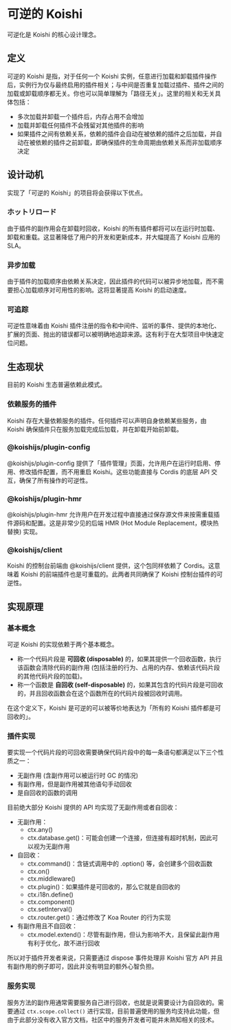 # 可逆的 Koishi

可逆化是 Koishi 的核心设计理念。

## 定义

可逆的 Koishi 是指，对于任何一个 Koishi 实例，任意进行加载和卸载插件操作后，实例行为仅与最终启用的插件相关；与中间是否重复加载过插件、插件之间的加载或卸载顺序都无关。你也可以简单理解为「路径无关」。这里的相关和无关具体包括：

- 多次加载并卸载一个插件后，内存占用不会增加
- 加载并卸载任何插件不会残留对其他插件的影响
- 如果插件之间有依赖关系，依赖的插件会自动在被依赖的插件之后加载，并自动在被依赖的插件之前卸载，即确保插件的生命周期由依赖关系而非加载顺序决定

## 设计动机

实现了「可逆的 Koishi」的项目将会获得以下优点。

### ホットリロード

由于插件的副作用会在卸载时回收，Koishi 的所有插件都将可以在运行时加载、卸载和重载。这显著降低了用户的开发和更新成本，并大幅提高了 Koishi 应用的 SLA。

### 异步加载

由于插件的加载顺序由依赖关系决定，因此插件的代码可以被异步地加载，而不需要担心加载顺序对可用性的影响。这将显著提高 Koishi 的启动速度。

### 可追踪

可逆性意味着由 Koishi 插件注册的指令和中间件、监听的事件、提供的本地化、扩展的页面、抛出的错误都可以被明确地追踪来源。这有利于在大型项目中快速定位问题。

## 生态现状

目前的 Koishi 生态普遍依赖此模式。

### 依赖服务的插件

Koishi 存在大量依赖服务的插件。任何插件可以声明自身依赖某些服务，由 Koishi 确保插件只在服务加载完成后加载，并在卸载开始前卸载。

### @koishijs/plugin-config

@koishijs/plugin-config 提供了「插件管理」页面，允许用户在运行时启用、停用、修改插件配置，而不用重启 Koishi。这些功能直接与 Cordis 的底层 API 交互，确保了所有操作的可逆性。

### @koishijs/plugin-hmr

@koishijs/plugin-hmr 允许用户在开发过程中直接通过保存源文件来按需重载插件源码和配置。这是非常少见的后端 HMR (Hot Module Replacement，模块热替换) 实现。

### @koishijs/client

Koishi 的控制台前端由 @koishijs/client 提供，这个包同样依赖了 Cordis。这意味着 Koishi 的前端插件也是可重载的。此两者共同确保了 Koishi 控制台插件的可逆性。

## 实现原理

### 基本概念

可逆 Koishi 的实现依赖于两个基本概念。

- 称一个代码片段是 **可回收 (disposable)** 的，如果其提供一个回收函数，执行该函数会清除代码的副作用 (包括注册的行为、占用的内存、依赖该代码片段的其他代码片段的加载)。
- 称一个函数是 **自回收 (self-disposable)** 的，如果其包含的代码片段是可回收的，并且回收函数会在这个函数所在的代码片段被回收时调用。

在这个定义下，Koishi 是可逆的可以被等价地表达为「所有的 Koishi 插件都是可回收的」。

### 插件实现

要实现一个代码片段的可回收需要确保代码片段中的每一条语句都满足以下三个性质之一：

- 无副作用 (含副作用可以被运行时 GC 的情况)
- 有副作用，但是副作用被其他语句手动回收
- 是自回收的函数的调用

目前绝大部分 Koishi 提供的 API 均实现了无副作用或者自回收：

- 无副作用：
  - ctx.any()
  - ctx.database.get()：可能会创建一个连接，但连接有超时机制，因此可以视为无副作用
- 自回收：
  - ctx.command()：含链式调用中的 .option() 等，会创建多个回收函数
  - ctx.on()
  - ctx.middleware()
  - ctx.plugin()：如果插件是可回收的，那么它就是自回收的
  - ctx.i18n.define()
  - ctx.component()
  - ctx.setInterval()
  - ctx.router.get()：通过修改了 Koa Router 的行为实现
- 有副作用且不自回收：
  - ctx.model.extend()：尽管有副作用，但认为影响不大，且保留此副作用有利于优化，故不进行回收

所以对于插件开发者来说，只需要通过 dispose 事件处理非 Koishi 官方 API 并且有副作用的例子即可，因此并没有明显的额外心智负担。

### 服务实现

服务方法的副作用通常需要服务自己进行回收，也就是说需要设计为自回收的。需要通过 `ctx.scope.collect()` 进行实现，目前普遍使用的服务均支持此功能，但由于此部分没有收入官方文档，社区中的服务开发者可能并未熟知相关的技术。


<!-- ## 对比

### 可逆与正交

为了确保服务 API 的可逆性，通常需要对服务进行正交化设计。

### 可逆与零占用

可逆本身与零占用无关，但是可逆与零占用共同组成了热更新的基石。

### 可逆与 0dt

可逆并未实现 0dt，但热更新最大限度地减少了用户在生产环境下的重启次数，客观上增加了 SLA。 -->
